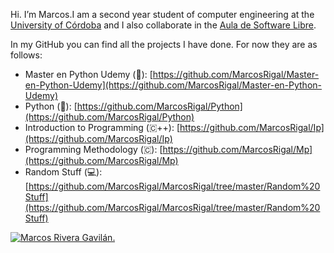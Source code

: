 Hi. I’m Marcos.I am a second year student of computer engineering at the [University of Córdoba](http://www.uco.es/) and I also collaborate in the [Aula de Software Libre](https://www.uco.es/aulasoftwarelibre/).

In my GitHub you can find all the projects I have done. For now they are as follows:


  - Master en Python Udemy (🐍): [https://github.com/MarcosRigal/Master-en-Python-Udemy](https://github.com/MarcosRigal/Master-en-Python-Udemy)
  - Python (🐍): [https://github.com/MarcosRigal/Python](https://github.com/MarcosRigal/Python)
  - Introduction to Programming (🇨++): [https://github.com/MarcosRigal/Ip](https://github.com/MarcosRigal/Ip)
  - Programming Methodology (🇨): [https://github.com/MarcosRigal/Mp](https://github.com/MarcosRigal/Mp)
  - Random Stuff (💻): [https://github.com/MarcosRigal/MarcosRigal/tree/master/Random%20Stuff](https://github.com/MarcosRigal/MarcosRigal/tree/master/Random%20Stuff)

[![Marcos Rivera Gavilán.](https://i.imgur.com/1WiLRYL.png)](https://www.uco.es/aulasoftwarelibre/consejo-asesor/)
